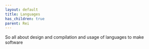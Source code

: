 ```yaml
---
layout: default
title: Languages
has_children: true
parent: Rei
---
```


So all about design and compilation and usage of languages to make software
